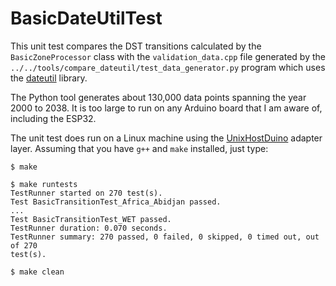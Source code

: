 # BasicDateUtilTest

This unit test compares the DST transitions calculated by the
`BasicZoneProcessor` class with the `validation_data.cpp` file generated by the
`../../tools/compare_dateutil/test_data_generator.py` program which uses the
[dateutil](https://pypi.org/project/python-dateutil/) library.

The Python tool generates about 130,000 data points spanning the year 2000 to
2038. It is too large to run on any Arduino board that I am aware of, including
the ESP32.

The unit test does run on a Linux machine using the
[UnixHostDuino](https://github.com/bxparks/UnixHostDuino) adapter layer.
Assuming that you have `g++` and `make` installed, just type:

```
$ make

$ make runtests
TestRunner started on 270 test(s).        
Test BasicTransitionTest_Africa_Abidjan passed.
...
Test BasicTransitionTest_WET passed.
TestRunner duration: 0.070 seconds.
TestRunner summary: 270 passed, 0 failed, 0 skipped, 0 timed out, out of 270
test(s).

$ make clean
```
